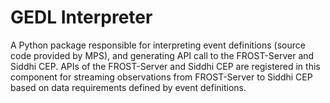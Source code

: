 # GEDL Interpreter

A Python package responsible for interpreting event definitions (source code provided by MPS), and generating API call to the FROST-Server and Siddhi CEP. APIs of the FROST-Server and Siddhi CEP are registered in this component for streaming observations from FROST-Server to Siddhi CEP based on data requirements defined by event definitions. 
